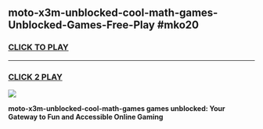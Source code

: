 
## moto-x3m-unblocked-cool-math-games-Unblocked-Games-Free-Play #mko20
<h3>
<a href="https://us.freeplayer.one?title=moto-x3m-unblocked-cool-math-games&ref=9M">CLICK TO PLAY</a></h3>
<hr>

<h3>
<a href="https://us.freeplayer.one?title=moto-x3m-unblocked-cool-math-games&ref=9M">CLICK 2 PLAY</a>
  
</h3>

<a href="https://us.freeplayer.one?title=moto-x3m-unblocked-cool-math-games&ref=9M"><img src="https://clearcache.store/games.png"></a>


**moto-x3m-unblocked-cool-math-games games unblocked: Your Gateway to Fun and Accessible Online Gaming**
